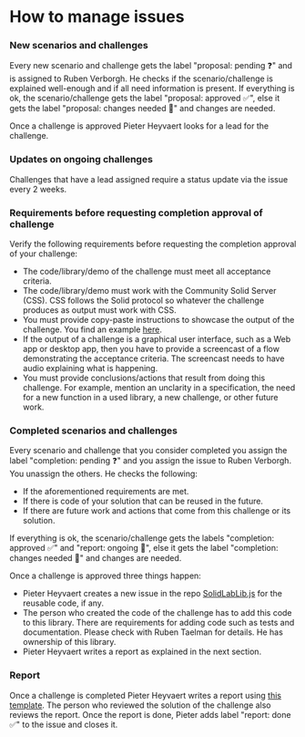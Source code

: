 # How to manage issues

### New scenarios and challenges
Every new scenario and challenge gets the label "proposal: pending ❓" and
is assigned to Ruben Verborgh.
He checks if the scenario/challenge is explained well-enough and 
if all need information is present.
If everything is ok, the scenario/challenge gets the label "proposal: approved ✅", else
it gets the label "proposal: changes needed 👷" and changes are needed.

Once a challenge is approved Pieter Heyvaert looks for a lead for the challenge.

### Updates on ongoing challenges
Challenges that have a lead assigned require a status update via the issue every 2 weeks.

### Requirements before requesting completion approval of challenge
Verify the following requirements before requesting the completion approval of your challenge:

- The code/library/demo of the challenge must meet all acceptance criteria.
- The code/library/demo must work with the Community Solid Server (CSS).
  CSS follows the Solid protocol so whatever the challenge produces as output must work with CSS.
- You must provide copy-paste instructions to showcase the output of the challenge.
  You find an example [here](https://github.com/maartyman/solidBenchAggregatorDemo).
- If the output of a challenge is a graphical user interface, such as a Web app or desktop app,
  then you have to provide a screencast of a flow demonstrating the acceptance criteria.
  The screencast needs to have audio explaining what is happening.
- You must provide conclusions/actions that result from doing this challenge.
  For example, mention an unclarity in a specification, 
  the need for a new function in a used library,
  a new challenge, or
  other future work.

### Completed scenarios and challenges
Every scenario and challenge that you consider completed 
you assign the label "completion: pending ❓" and 
you assign the issue to Ruben Verborgh.
You unassign the others.
He checks the following:

- If the aforementioned requirements are met.
- If there is code of your solution that can be reused in the future.
- If there are future work and actions that come from this challenge or its solution.

If everything is ok, the scenario/challenge gets the labels "completion: approved ✅" and "report: ongoing 👷", else
it gets the label "completion: changes needed 👷" and changes are needed.

Once a challenge is approved three things happen:

- Pieter Heyvaert creates a new issue in the repo [SolidLabLib.js](https://github.com/SolidLabResearch/SolidLabLib.js)
for the reusable code, if any.
- The person who created the code of the challenge has to add this code to this library.
There are requirements for adding code such as tests and documentation.
Please check with Ruben Taelman for details. 
He has ownership of this library.
- Pieter Heyvaert writes a report as explained in the next section.

### Report

Once a challenge is completed Pieter Heyvaert writes a report using [this template](reports/template.md).
The person who reviewed the solution of the challenge also reviews the report.
Once the report is done, Pieter adds label "report: done ✅" to the issue and closes it.
